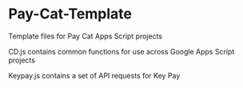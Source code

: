 # Pay-Cat-Template
Template files for Pay Cat Apps Script projects


CD.js contains common functions for use across Google Apps Script projects

Keypay.js contains a set of API requests for Key Pay
